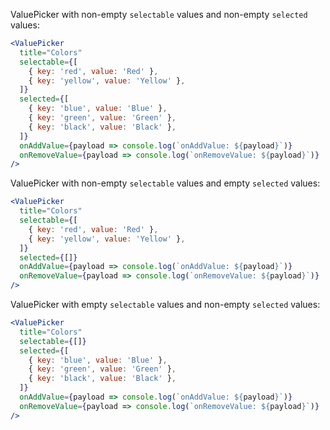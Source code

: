 ValuePicker with non-empty `selectable` values and non-empty `selected` values:

```jsx
<ValuePicker
  title="Colors"
  selectable={[
    { key: 'red', value: 'Red' },
    { key: 'yellow', value: 'Yellow' },
  ]}
  selected={[
    { key: 'blue', value: 'Blue' },
    { key: 'green', value: 'Green' },
    { key: 'black', value: 'Black' },
  ]}
  onAddValue={payload => console.log(`onAddValue: ${payload}`)}
  onRemoveValue={payload => console.log(`onRemoveValue: ${payload}`)}
/>
```

ValuePicker with non-empty `selectable` values and empty `selected` values:

```jsx
<ValuePicker
  title="Colors"
  selectable={[
    { key: 'red', value: 'Red' },
    { key: 'yellow', value: 'Yellow' },
  ]}
  selected={[]}
  onAddValue={payload => console.log(`onAddValue: ${payload}`)}
  onRemoveValue={payload => console.log(`onRemoveValue: ${payload}`)}
/>
```

ValuePicker with empty `selectable` values and non-empty `selected` values:

```jsx
<ValuePicker
  title="Colors"
  selectable={[]}
  selected={[
    { key: 'blue', value: 'Blue' },
    { key: 'green', value: 'Green' },
    { key: 'black', value: 'Black' },
  ]}
  onAddValue={payload => console.log(`onAddValue: ${payload}`)}
  onRemoveValue={payload => console.log(`onRemoveValue: ${payload}`)}
/>
```
